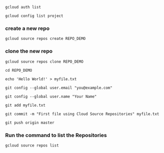 
```
gcloud auth list

gcloud config list project

```
### create a new repo
```
gcloud source repos create REPO_DEMO

```

### clone the new repo
```
gcloud source repos clone REPO_DEMO

cd REPO_DEMO

echo 'Hello World!' > myfile.txt

git config --global user.email "you@example.com"

git config --global user.name "Your Name"

git add myfile.txt

git commit -m "First file using Cloud Source Repositories" myfile.txt

git push origin master

```

### Run the command to list the Repositories
```
gcloud source repos list

```







